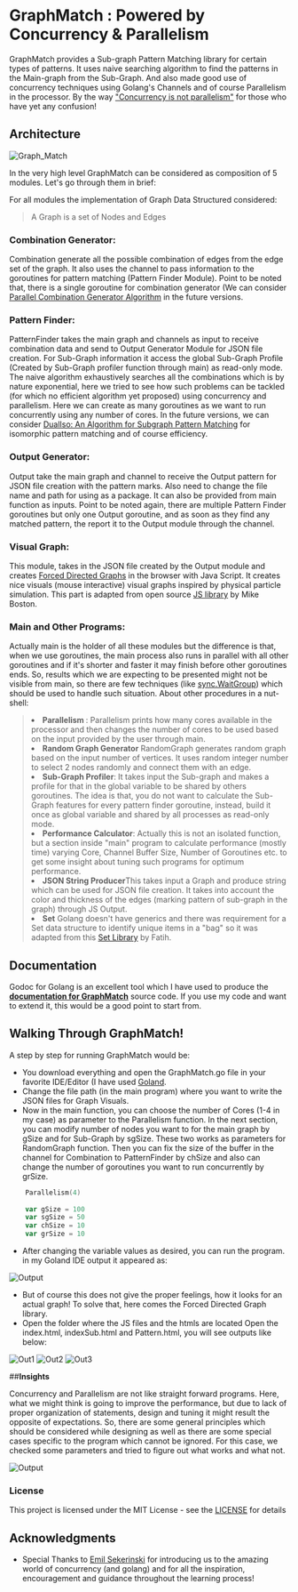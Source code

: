 # __GraphMatch__ :  Powered by Concurrency & Parallelism
GraphMatch provides a Sub-graph Pattern Matching library for certain types of patterns. It uses naive searching algorithm to find the patterns in the Main-graph from the Sub-Graph. And also made good use of concurrency techniques using Golang's Channels and of course Parallelism in the processor. By the way ["Concurrency is not parallelism"](https://blog.golang.org/concurrency-is-not-parallelism) for those who have yet any confusion!

## **Architecture**
![Graph_Match](https://github.com/enamoni/GraphMatch/blob/master/img/GraphMatch.png)

In the very high level GraphMatch can be considered as composition of 5 modules. Let's go through them in brief:

For all modules the implementation of Graph Data Structured considered:

>A Graph is a set of Nodes and Edges

### Combination Generator: 
Combination generate all the possible combination of edges from the edge set of the graph. It also uses the channel to pass information to the goroutines for pattern matching (Pattern Finder Module). Point to be noted that, there is a single goroutine for combination generator (We can consider [Parallel Combination Generator Algorithm](http://www.sciencedirect.com/science/article/pii/0020019089901920) in the future versions.

### Pattern Finder: 
 PatternFinder takes the main graph and channels as input to receive combination data and send to Output Generator Module for JSON file creation. For Sub-Graph information it access the global Sub-Graph Profile (Created by Sub-Graph profiler function through main) as read-only mode. The naive algorithm exhaustively searches all the combinations which is by nature exponential, here we tried to see how such problems can be tackled (for which no efficient algorithm yet proposed) using concurrency and parallelism. Here we can create as many goroutines as we want to run concurrently using any number of cores. In the future versions, we can consider [DualIso: An Algorithm for Subgraph Pattern Matching](http://ieeexplore.ieee.org/document/6906821/?reload=true) for isomorphic pattern matching and of course efficiency. 

### Output Generator:
Output take the main graph and channel to receive the Output pattern for JSON file creation with the pattern marks. Also need to change the file name and path for using as a package. It can also be provided from main function as inputs. Point to be noted again, there are multiple Pattern Finder goroutines but only one Output goroutine, and as soon as they find any matched pattern, the report it to the Output module through the channel.

### Visual Graph:
This module, takes in the JSON file created by the Output module and creates [Forced Directed Graphs](https://en.wikipedia.org/wiki/Force-directed_graph_drawing) in the browser with Java Script. It creates nice visuals (mouse interactive) visual graphs inspired by physical particle simulation. This part is adapted from open source [JS library](https://gist.github.com/mbostock) by Mike Boston.

### Main and Other Programs:
Actually main is the holder of all these modules but the difference is that, when we use goroutines, the main process also runs in parallel with all other goroutines and if it's shorter and faster it may finish before other goroutines ends. So, results which we are expecting to be presented might not be visible from main, so there are few techniques (like [sync.WaitGroup](https://golang.org/pkg/sync/)) which should be used to handle such situation. About other procedures in a nut-shell:

<blockquote>
<li><b>Parallelism </b>:  Parallelism prints how many cores available in the processor and then changes the number of cores to be used based on the input provided by the user through main.
<li> <b>Random Graph Generator</b> RandomGraph generates random graph based on the input number of vertices. It uses random integer number to select 2 nodes randomly and connect them with an edge.
<li> <b>Sub-Graph Profiler</b>:  It takes input the Sub-graph and makes a profile for that in the global variable to be shared by others goroutines. The idea is that, you do not want to calculate the Sub-Graph features for every pattern finder goroutine, instead, build it once as global variable and shared by all processes as read-only mode.
<li> <b>Performance Calculator</b>:  Actually this is not an isolated function, but a section inside "main" program to calculate performance (mostly time) varying Core, Channel Buffer Size, Number of Goroutines etc. to get some insight about tuning such programs for optimum performance. 
<li><b> JSON String Producer</b>This takes input a Graph and produce string which can be used for JSON file creation. It takes into account the color and thickness of the edges (marking pattern of sub-graph in the graph) through JS Output.
<li><b>Set</b> Golang doesn't have generics and there was requirement for a Set data structure to identify unique items in a "bag" so it was adapted from this <a href="https://github.com/fatih/set">Set Library</a> by Fatih.

</blockquote>


## **Documentation**

Godoc for Golang is an excellent tool which I have used to produce the [**documentation for GraphMatch**](https://godoc.org/github.com/enamoni/GraphMatch) source code. If you use my code and want to extend it, this would be a good point to start from.

## **Walking Through GraphMatch!**
A step by step for running GraphMatch would be:

* You download everything and open the GraphMatch.go file in your favorite IDE/Editor (I have used [Goland](https://www.jetbrains.com/go/).
* Change the file path (in the main program) where you want to write the JSON files for Graph Visuals.
* Now in the main function, you can choose the number of Cores (1-4 in my case) as parameter to the Parallelism function. In the next section, you can modify number of nodes you want to for the main graph by gSize and for Sub-Graph by sgSize. These two works as parameters for RandomGraph function. Then you can fix the size of the buffer in the channel for Combination to PatternFinder by chSize and also can change the number of goroutines you want to run concurrently by grSize.
```go
	Parallelism(4)
	
	var gSize = 100
	var sgSize = 50
	var chSize = 10
	var grSize = 10
```
* After changing the variable values as desired, you can run the program. in my Goland IDE output it appeared as:

<p></p>

![Output](https://github.com/enamoni/GraphMatch/blob/master/img/Output.png)


* But of course this does not give the proper feelings, how it looks for an actual graph! To solve that, here comes the Forced Directed Graph library. 
* Open the folder where the JS files and the htmls are located Open the index.html, indexSub.html and Pattern.html, you will see outputs like below:

<p></p>

![Out1](https://github.com/enamoni/GraphMatch/blob/master/img/Out1.PNG)
![Out2](https://github.com/enamoni/GraphMatch/blob/master/img/Out2.PNG)
![Out3](https://github.com/enamoni/GraphMatch/blob/master/img/Out3.PNG)


##**Insights**

Concurrency and Parallelism are not like straight forward programs. Here, what we might think is going to improve the performance, but due to lack of proper organization of statements, design and tuning it might result the opposite of expectations. So, there are some general principles which should be considered while designing as well as there are some special cases specific to the program which cannot be ignored. For this case, we checked some parameters and tried to figure out what works and what not. 

![Output](https://github.com/enamoni/GraphMatch/blob/master/img/Insight.PNG)


### **License**

This project is licensed under the MIT License - see the [LICENSE](https://opensource.org/) for details

## Acknowledgments

* Special Thanks to  [Emil Sekerinski](http://www.cas.mcmaster.ca/~emil/Welcome.html) for introducing us to the amazing world of concurrency (and golang) and for all the inspiration, encouragement and guidance throughout the learning process!
